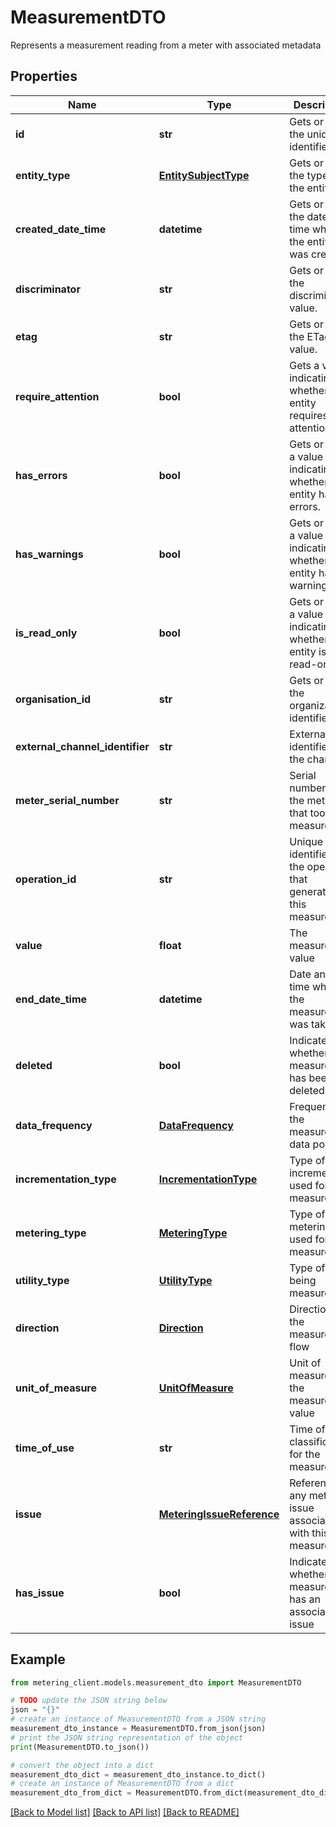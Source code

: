 # MeasurementDTO

Represents a measurement reading from a meter with associated metadata

## Properties

Name | Type | Description | Notes
------------ | ------------- | ------------- | -------------
**id** | **str** | Gets or sets the unique identifier. | [optional] 
**entity_type** | [**EntitySubjectType**](EntitySubjectType.md) | Gets or sets the type of the entity. | [optional] 
**created_date_time** | **datetime** | Gets or sets the date and time when the entity was created. | [optional] 
**discriminator** | **str** | Gets or sets the discriminator value. | [optional] 
**etag** | **str** | Gets or sets the ETag value. | [optional] 
**require_attention** | **bool** | Gets a value indicating whether the entity requires attention. | [optional] [readonly] 
**has_errors** | **bool** | Gets or sets a value indicating whether the entity has errors. | [optional] 
**has_warnings** | **bool** | Gets or sets a value indicating whether the entity has warnings. | [optional] 
**is_read_only** | **bool** | Gets or sets a value indicating whether the entity is read-only. | [optional] 
**organisation_id** | **str** | Gets or sets the organization identifier. | [optional] 
**external_channel_identifier** | **str** | External identifier for the channel | [optional] 
**meter_serial_number** | **str** | Serial number of the meter that took the measurement | [optional] 
**operation_id** | **str** | Unique identifier of the operation that generated this measurement | [optional] 
**value** | **float** | The measured value | [optional] 
**end_date_time** | **datetime** | Date and time when the measurement was taken | [optional] 
**deleted** | **bool** | Indicates whether this measurement has been deleted | [optional] 
**data_frequency** | [**DataFrequency**](DataFrequency.md) | Frequency of the measurement data points | [optional] 
**incrementation_type** | [**IncrementationType**](IncrementationType.md) | Type of increment used for the measurement | [optional] 
**metering_type** | [**MeteringType**](MeteringType.md) | Type of metering used for the measurement | [optional] 
**utility_type** | [**UtilityType**](UtilityType.md) | Type of utility being measured | [optional] 
**direction** | [**Direction**](Direction.md) | Direction of the measurement flow | [optional] 
**unit_of_measure** | [**UnitOfMeasure**](UnitOfMeasure.md) | Unit of measure for the measurement value | [optional] 
**time_of_use** | **str** | Time of use classification for the measurement | [optional] 
**issue** | [**MeteringIssueReference**](MeteringIssueReference.md) | Reference to any metering issue associated with this measurement | [optional] 
**has_issue** | **bool** | Indicates whether this measurement has an associated issue | [optional] [readonly] 

## Example

```python
from metering_client.models.measurement_dto import MeasurementDTO

# TODO update the JSON string below
json = "{}"
# create an instance of MeasurementDTO from a JSON string
measurement_dto_instance = MeasurementDTO.from_json(json)
# print the JSON string representation of the object
print(MeasurementDTO.to_json())

# convert the object into a dict
measurement_dto_dict = measurement_dto_instance.to_dict()
# create an instance of MeasurementDTO from a dict
measurement_dto_from_dict = MeasurementDTO.from_dict(measurement_dto_dict)
```
[[Back to Model list]](../README.md#documentation-for-models) [[Back to API list]](../README.md#documentation-for-api-endpoints) [[Back to README]](../README.md)


